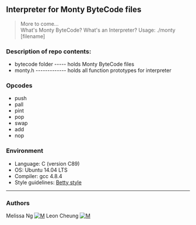 ## Interpreter for Monty ByteCode files
> More to come...  
> What's Monty ByteCode?
> What's an Interpreter?
> Usage: ./monty [filename]

### Description of repo contents:
* bytecode folder ----- holds Monty ByteCode files
* monty.h ------------- holds all function prototypes for interpreter

### Opcodes
* push
* pall
* pint
* pop
* swap
* add
* nop

### Environment
* Language: C (version C89)
* OS: Ubuntu 14.04 LTS
* Compiler: gcc 4.8.4
* Style guidelines: [Betty style](https://github.com/holbertonschool/Betty/wiki)
---
### Authors
Melissa Ng [![M](https://upload.wikimedia.org/wikipedia/fr/thumb/c/c8/Twitter_Bird.svg/30px-Twitter_Bird.svg.png)](https://twitter.com/MelissaNg__)
Leon Cheung [![M](https://upload.wikimedia.org/wikipedia/fr/thumb/c/c8/Twitter_Bird.svg/30px-Twitter_Bird.svg.png)](https://twitter.com/HiddenJem245)
